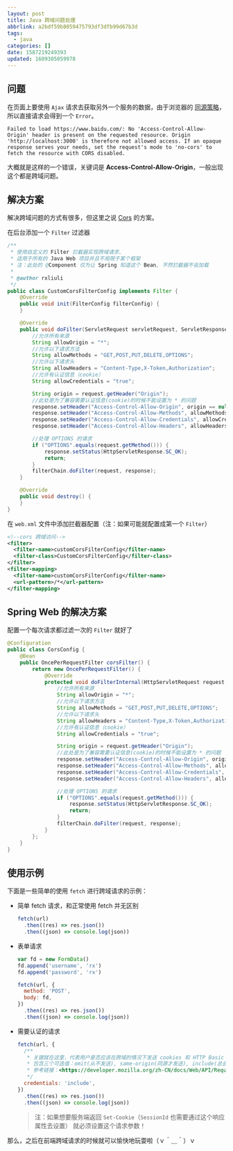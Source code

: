 ```yaml
---
layout: post
title: Java 跨域问题处理
abbrlink: a2bdf59b8059475793df3dfb99d67b3d
tags:
  - java
categories: []
date: 1587219249393
updated: 1609305059978
---
```


## 问题

在页面上要使用 `Ajax` 请求去获取另外一个服务的数据，由于浏览器的 [同源策略](https://developer.mozilla.org/zh-CN/docs/Web/Security/Same-origin_policy)，所以直接请求会得到一个 `Error`。

```text
Failed to load https://www.baidu.com/: No 'Access-Control-Allow-Origin' header is present on the requested resource. Origin 'http://localhost:3000' is therefore not allowed access. If an opaque response serves your needs, set the request's mode to 'no-cors' to fetch the resource with CORS disabled.
```

大概就是这样的一个错误，关键词是 **Access-Control-Allow-Origin**，一般出现这个都是跨域问题。

## 解决方案

解决跨域问题的方式有很多，但这里之说 [Cors](https://developer.mozilla.org/zh-CN/docs/Web/HTTP/Access_control_CORS) 的方案。

在后台添加一个 `Filter` 过滤器

```java
/**
 * 使用自定义的 Filter 拦截器实现跨域请求、
 * 适用于所有的 Java Web 项目并且不局限于某个框架
 * 注：此处的 @Component 仅为让 Spring 知道这个 Bean, 不然拦截器不会加载
 *
 * @author rxliuli
 */
public class CustomCorsFilterConfig implements Filter {
    @Override
    public void init(FilterConfig filterConfig) {
    }

    @Override
    public void doFilter(ServletRequest servletRequest, ServletResponse servletResponse, FilterChain filterChain) throws IOException, ServletException {
        //允许所有来源
        String allowOrigin = "*";
        //允许以下请求方法
        String allowMethods = "GET,POST,PUT,DELETE,OPTIONS";
        //允许以下请求头
        String allowHeaders = "Content-Type,X-Token,Authorization";
        //允许有认证信息（cookie）
        String allowCredentials = "true";

        String origin = request.getHeader("Origin");
        //此处是为了兼容需要认证信息(cookie)的时候不能设置为 * 的问题
        response.setHeader("Access-Control-Allow-Origin", origin == null ? allowOrigin : origin);
        response.setHeader("Access-Control-Allow-Methods", allowMethods);
        response.setHeader("Access-Control-Allow-Credentials", allowCredentials);
        response.setHeader("Access-Control-Allow-Headers", allowHeaders);

        //处理 OPTIONS 的请求
        if ("OPTIONS".equals(request.getMethod())) {
            response.setStatus(HttpServletResponse.SC_OK);
            return;
        }
        filterChain.doFilter(request, response);
    }

    @Override
    public void destroy() {
    }
}
```

在 `web.xml` 文件中添加拦截器配置（注：如果可能就配置成第一个 `Filter`）

```xml
<!--cors 跨域访问-->
<filter>
  <filter-name>customCorsFilterConfig</filter-name>
  <filter-class>CustomCorsFilterConfig</filter-class>
</filter>
<filter-mapping>
  <filter-name>customCorsFilterConfig</filter-name>
  <url-pattern>/*</url-pattern>
</filter-mapping>
```

## Spring Web 的解决方案

配置一个每次请求都过滤一次的 `Filter` 就好了

```java
@Configuration
public class CorsConfig {
    @Bean
    public OncePerRequestFilter corsFilter() {
        return new OncePerRequestFilter() {
            @Override
            protected void doFilterInternal(HttpServletRequest request, HttpServletResponse response, FilterChain filterChain) throws ServletException, IOException {
                //允许所有来源
                String allowOrigin = "*";
                //允许以下请求方法
                String allowMethods = "GET,POST,PUT,DELETE,OPTIONS";
                //允许以下请求头
                String allowHeaders = "Content-Type,X-Token,Authorization";
                //允许有认证信息（cookie）
                String allowCredentials = "true";

                String origin = request.getHeader("Origin");
                //此处是为了兼容需要认证信息(cookie)的时候不能设置为 * 的问题
                response.setHeader("Access-Control-Allow-Origin", origin == null ? allowOrigin : origin);
                response.setHeader("Access-Control-Allow-Methods", allowMethods);
                response.setHeader("Access-Control-Allow-Credentials", allowCredentials);
                response.setHeader("Access-Control-Allow-Headers", allowHeaders);

                //处理 OPTIONS 的请求
                if ("OPTIONS".equals(request.getMethod())) {
                    response.setStatus(HttpServletResponse.SC_OK);
                    return;
                }
                filterChain.doFilter(request, response);
            }
        };
    }
}
```

## 使用示例

下面是一些简单的使用 `fetch` 进行跨域请求的示例：

- 简单 fetch 请求，和正常使用 fetch 并无区别

  ```js
  fetch(url)
    .then((res) => res.json())
    .then((json) => console.log(json))
  ```

- 表单请求

  ```js
  var fd = new FormData()
  fd.append('username', 'rx')
  fd.append('password', 'rx')

  fetch(url, {
    method: 'POST',
    body: fd,
  })
    .then((res) => res.json())
    .then((json) => console.log(json))
  ```

- 需要认证的请求

  ```js
  fetch(url, {
    /**
     * 关键就在这里，代表用户是否应该在跨域的情况下发送 cookies 和 HTTP Basic authentication 等验信息以及服务端能否返回 Set-Cookie（服务端 Session 需要使用这个向 cookie 中设置 sessionId）。
     * 包含三个可选值：omit(从不发送), same-origin(同源才发送), include(总会发送)
     * 参考链接：<https://developer.mozilla.org/zh-CN/docs/Web/API/Request/credentials>
     */
    credentials: 'include',
  })
    .then((res) => res.json())
    .then((json) => console.log(json))
  ```

  > 注：如果想要服务端返回 `Set-Cookie`（`SessionId` 也需要通过这个响应属性去设置） 就必须设置这个请求参数！

那么，之后在前端跨域请求的时候就可以愉快地玩耍啦（ｖ＾＿＾）ｖ
